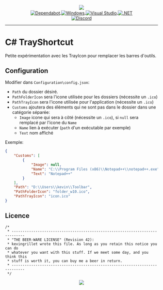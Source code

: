 <div align="center">
   <a href="https://github.com/kyechan99/capsule-render">
      <img align="center" src="https://capsule-render.vercel.app/api?type=waving&color=gradient&height=250&section=header&text=CSharp&fontAlign=30&fontAlignY=30&fontSize=80&desc=TrayShortcut&descAlign=60&descAlignY=55&descSize=70" />
   </a>
   <br>
   <a href="https://github.com/dependabot">
      <img align="center" alt="Dependabot" src="https://img.shields.io/badge/dependabot-025E8C?style=for-the-badge&logo=dependabot&logoColor=white" />
   </a>
   <a href="https://www.microsoft.com/fr-fr/windows/">
      <img align="center" alt="Windows" src="https://img.shields.io/badge/Windows-0078D6?style=for-the-badge&logo=windows&logoColor=white" />
   </a>
   <a href="https://visualstudio.microsoft.com/fr/">
      <img align="center" alt="Visual Studio" src="https://img.shields.io/badge/Visual%20Studio-5C2D91.svg?style=for-the-badge&logo=visual-studio&logoColor=white" />
   </a>
   <a href="https://learn.microsoft.com/fr-fr/dotnet/">
      <img align="center" alt=".NET" src="https://img.shields.io/badge/.NET-5C2D91?style=for-the-badge&logo=.net&logoColor=white" />
   </a>
   <br />
   <a href="https://discord.gg/scdUu3SUQm">
      <img align="center" alt="Discord" src="https://img.shields.io/discord/914218630214983730?label=Discord&logo=Discord" />
   </a>
   <hr>
</div>


# C# TrayShortcut

Petite expérimentation avec les TrayIcon pour remplacer les barres d'outils.

## Configuration

Modifier dans `Configuration\config.json`:

- `Path` du dossier désiré.
- `PathFolderIcon` sera l'icone utilisée pour les dossiers (nécessite un `.ico`)
- `PathTrayIcon` sera l'icone utilisée pour l'application (nécessite un `.ico`)
- `Customs` ajoutera des éléments qui ne sont pas dans le dossier dans une catégorie séparée:
	- `Image` icone qui sera à côté (nécessite un `.ico`), si `null` sera remplacé par l'icone du `Name`
 	- `Name` lien à exécuter (`path` d'un exécutable par exemple)
 	- `Text` nom affiché

Exemple:

```json
{
    "Customs": [
        {
            "Image": null,
            "Name": "C:\\Program Files (x86)\\Notepad++\\notepad++.exe",
            "Text": "Notepad++"
        }
    ],
    "Path": "D:\\Users\\kevin\\Toolbar",
    "PathFolderIcon": "folder_w10.ico",
    "PathTrayIcon": "icon.ico"
}
```

## Licence

```text
/*
 * ----------------------------------------------------------------------------
 * "THE BEER-WARE LICENSE" (Revision 42):
 * kevingrillet wrote this file. As long as you retain this notice you can do
 * whatever you want with this stuff. If we meet some day, and you think this
 * stuff is worth it, you can buy me a beer in return.
 * ----------------------------------------------------------------------------
 */
```

<div align="center">
   <a href="https://github.com/kyechan99/capsule-render">
      <img align="center" src="https://capsule-render.vercel.app/api?section=footer&type=waving&color=gradient&height=100" />
   </a>
</div>